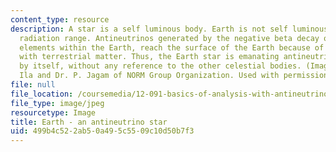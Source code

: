 ```yaml
---
content_type: resource
description: A star is a self luminous body. Earth is not self luminous in the visible
  radiation range. Antineutrinos generated by the negative beta decay of radioactive
  elements within the Earth, reach the surface of the Earth because of little interaction
  with terrestrial matter. Thus, the Earth star is emanating antineutrino radiation
  by itself, without any reference to the other celestial bodies. (Image by Dr. P.
  Ila and Dr. P. Jagam of NORM Group Organization. Used with permission.)
file: null
file_location: /coursemedia/12-091-basics-of-analysis-with-antineutrinos-from-heat-producing-elements-k-u-th-in-the-earth-january-iap-2010/499b4c522ab50a495c5509c10d50b7f3_12-091iap10-th.jpg
file_type: image/jpeg
resourcetype: Image
title: Earth - an antineutrino star
uid: 499b4c52-2ab5-0a49-5c55-09c10d50b7f3
---
```

